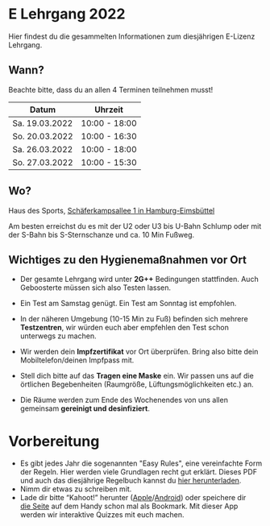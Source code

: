 # E Lehrgang 2022

Hier findest du die gesammelten Informationen zum diesjährigen E-Lizenz Lehrgang.

## Wann?

Beachte bitte, dass du an allen 4 Terminen teilnehmen musst!

| Datum          | Uhrzeit       |
| -------------- | ------------- |
| Sa. 19.03.2022 | 10:00 - 18:00 |
| So. 20.03.2022 | 10:00 - 16:30 |
| Sa. 26.03.2022 | 10:00 - 18:00 |
| So. 27.03.2022 | 10:00 - 15:30 |

## Wo?

Haus des Sports, [Schäferkampsallee 1 in Hamburg-Eimsbüttel](https://goo.gl/maps/hDkCfhvDPBUTDhJS9)

Am besten erreichst du es mit der U2 oder U3 bis U-Bahn Schlump oder mit der S-Bahn bis S-Sternschanze und ca. 10 Min Fußweg.

## Wichtiges zu den Hygienemaßnahmen vor Ort

-   Der gesamte Lehrgang wird unter **2G++** Bedingungen stattfinden. Auch Geboosterte müssen sich also Testen lassen.

-   Ein Test am Samstag genügt. Ein Test am Sonntag ist empfohlen.

-   In der näheren Umgebung (10-15 Min zu Fuß) befinden sich mehrere **Testzentren**, wir würden euch aber empfehlen den Test schon unterwegs zu machen.

-   Wir werden dein **Impfzertifikat** vor Ort überprüfen. Bring also bitte dein Mobiltelefon/deinen Impfpass mit.

-   Stell dich bitte auf das **Tragen eine Maske** ein. Wir passen uns auf die örtlichen Begebenheiten (Raumgröße, Lüftungsmöglichkeiten etc.) an.

-   Die Räume werden zum Ende des Wochenendes von uns allen gemeinsam **gereinigt und desinfiziert**.

# Vorbereitung

-   Es gibt jedes Jahr die sogenannten "Easy Rules", eine vereinfachte Form der Regeln. Hier werden viele Grundlagen recht gut erklärt.
    Dieses PDF und auch das diesjährige Regelbuch kannst du [hier herunterladen](https://afsvd.de/downloads/).
-   Nimm dir etwas zu schreiben mit.
-   Lade dir bitte “Kahoot!” herunter ([Apple](https://itunes.apple.com/de/app/kahoot-play-create-quizzes/id1131203560?mt=8)/[Android](https://play.google.com/store/apps/details?id=no.mobitroll.kahoot.android&hl=de)) oder speichere dir [die Seite](https://kahoot.it/) auf dem Handy schon mal als Bookmark. Mit dieser App werden wir interaktive Quizzes mit euch machen.

